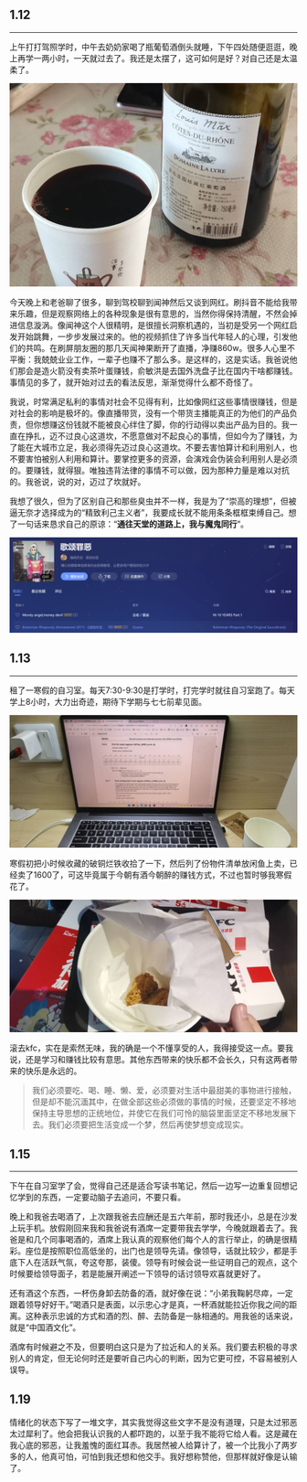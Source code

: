 ## 1.12

------

上午打打驾照学时，中午去奶奶家喝了瓶葡萄酒倒头就睡，下午四处随便逛逛，晚上再学一两小时，一天就过去了。我还是太摆了，这可如何是好？对自己还是太温柔了。

![f86df8d57c349087d0fc6ca169fa82c9_720](./assets/f86df8d57c349087d0fc6ca169fa82c9_720.jpg)

今天晚上和老爸聊了很多，聊到驾校聊到闻神然后又谈到网红。刷抖音不能给我带来乐趣，但是观察网络上的各种现象是很有意思的，当然你得保持清醒，不然会掉进信息漩涡。像闻神这个人很精明，是很擅长洞察机遇的，当初是受另一个网红启发开始跳舞，一步步发展过来的。他的视频抓住了许多当代年轻人的心理，引发他们的共鸣。在刷屏朋友圈的那几天闻神果断开了直播，净赚860w。很多人心里不平衡：我兢兢业业工作，一辈子也赚不了那么多。是这样的，这是实话。我爸说他们那会是造火箭没有卖茶叶蛋赚钱，俞敏洪是去国外洗盘子比在国内干啥都赚钱。事情见的多了，就开始对过去的看法反思，渐渐觉得什么都不奇怪了。

我说，时常满足私利的事情对社会不见得有利，比如像网红这些事情很赚钱，但是对社会的影响是极坏的。像直播带货，没有一个带货主播能真正的为他们的产品负责，但你想赚这份钱就不能被良心绊住了脚，你的行动得以卖出产品为目的。我一直在挣扎，迈不过良心这道坎，不愿意做对不起良心的事情，但如今为了赚钱，为了能在大城市立足，我必须得先迈过良心这道坎。不要去害怕算计和利用别人，也不要害怕被别人利用和算计。要掌控更多的资源，会演戏会伪装会利用别人是必须的。要赚钱，就得狠。唯独违背法律的事情不可以做，因为那种力量是难以对抗的。我爸说，说的对，迈过了坎就好。

我想了很久，但为了区别自己和那些臭虫并不一样，我是为了“崇高的理想”，但被逼无奈才选择成为的“精致利己主义者”，我要成长就不能用条条框框束缚自己。想了一句话来恳求自己的原谅：“**通往天堂的道路上，我与魔鬼同行**”。

![image-20240113012136829](./assets/image-20240113012136829.png)

## 1.13

------

租了一寒假的自习室。每天7:30-9:30是打学时，打完学时就往自习室跑了。每天学上8小时，大力出奇迹，期待下学期与七七前辈见面。

![2e6a0042231e8117521d574a5f6b9618_720](./assets/2e6a0042231e8117521d574a5f6b9618_720.jpg)

寒假初把小时候收藏的破铜烂铁收拾了一下，然后列了份物件清单放闲鱼上卖，已经卖了1600了，可这毕竟属于今朝有酒今朝醉的赚钱方式，不过也暂时够我寒假花了。

![ef8d90956865cc758ba5670feb1a1c38_720](./assets/ef8d90956865cc758ba5670feb1a1c38_720.jpg)

滚去kfc，实在是索然无味，我的确是一个不懂享受的人，我得接受这一点。要我说，还是学习和赚钱比较有意思。其他东西带来的快乐都不会长久，只有这两者带来的快乐是永远的。

> 我们必须要吃、喝、睡、懒、爱，必须要对生活中最甜美的事物进行接触，但是却不能沉湎其中，在做全部这些必须做的事情的时候，还要坚定不移地保持主导思想的正统地位，并使它在我们可怜的脑袋里面坚定不移地发展下去。我们必须要把生活变成一个梦，然后再使梦想变成现实。

## 1.15

------

下午在自习室学了会，觉得自己还是适合写读书笔记，然后一边写一边重复回想记忆学到的东西，一定要动脑子去追问，不要只看。

晚上和我爸去喝酒了，上次跟我爸去应酬还是五六年前，那时我还小，总是在沙发上玩手机。放假刚回来我和我爸说有酒席一定要带我去学学，今晚就跟着去了。我爸是和几个同事喝酒的，酒席上我认真的观察他们每个人的言行举止，的确是很精彩。座位是按照职位高低坐的，出门也是领导先请。像领导，话就比较少，都是手底下人在活跃气氛，夸这夸那，装傻。领导有时候会说一些证明自己的观点，这个时候要给领导面子，若是能展开阐述一下领导的话讨领导欢喜就更好了。

还有酒这个东西，一杯伤身卸去防备的酒，就好像在说：“小弟我鞠躬尽瘁，一定跟着领导好好干。”喝酒只是表面，以示忠心才是真，一杯酒就能拉近你我之间的距离。这种表示忠诚的方式和酒的烈、醉、去防备是一脉相通的。用我爸的话来说，就是“中国酒文化”。

酒席有时候避之不及，但要明白这只是为了拉近和人的关系。我们要去积极的寻求别人的肯定，但无论何时还是要听自己内心的判断，因为它更可控，不容易被别人误导。

## 1.19

情绪化的状态下写了一堆文字，其实我觉得这些文字不是没有道理，只是太过邪恶太过犀利了。他会把我认识我的人都吓跑的，以至于我不能将它给人看。这是藏在我心底的邪恶，让我羞愧的面红耳赤。我居然被人给算计了，被一个比我小了两岁多的人，他真可怕，可怕到我还想和他交手。我好想称赞他，但那样就好像是认输了。

